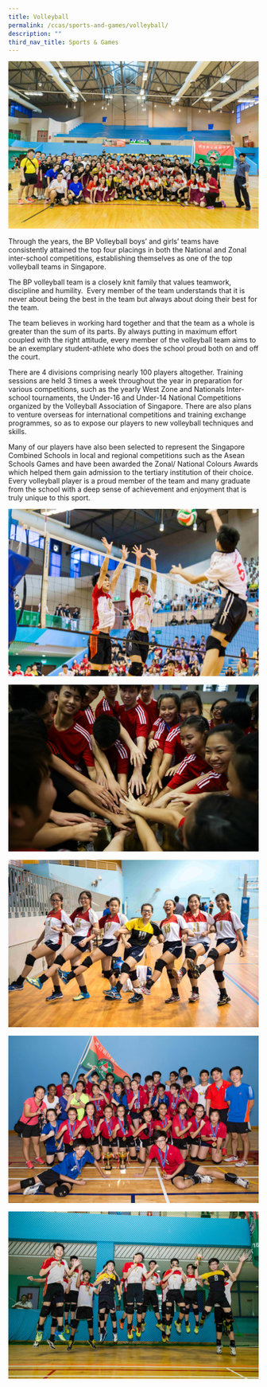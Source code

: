 ```yaml
---
title: Volleyball
permalink: /ccas/sports-and-games/volleyball/
description: ""
third_nav_title: Sports & Games
---
```

![](/images/vb1.jpeg)

Through the years, the BP Volleyball boys’ and girls’ teams have consistently attained the top four placings in both the National and Zonal inter-school competitions, establishing themselves as one of the top volleyball teams in Singapore.

  

The BP volleyball team is a closely knit family that values teamwork, discipline and humility.  Every member of the team understands that it is never about being the best in the team but always about doing their best for the team. 

The team believes in working hard together and that the team as a whole is greater than the sum of its parts. By always putting in maximum effort coupled with the right attitude, every member of the volleyball team aims to be an exemplary student-athlete who does the school proud both on and off the court.

  

There are 4 divisions comprising nearly 100 players altogether. Training sessions are held 3 times a week throughout the year in preparation for various competitions, such as the yearly West Zone and Nationals Inter-school tournaments, the Under-16 and Under-14 National Competitions organized by the Volleyball Association of Singapore. There are also plans to venture overseas for international competitions and training exchange programmes, so as to expose our players to new volleyball techniques and skills.

  

Many of our players have also been selected to represent the Singapore Combined Schools in local and regional competitions such as the Asean Schools Games and have been awarded the Zonal/ National Colours Awards which helped them gain admission to the tertiary institution of their choice. Every volleyball player is a proud member of the team and many graduate from the school with a deep sense of achievement and enjoyment that is truly unique to this sport.

 ![](/images/vb2.jpeg)

![](/images/vb3.jpeg)

![](/images/vb4.jpeg)

![](/images/vb5.jpeg)

![](/images/vb6.jpeg)

